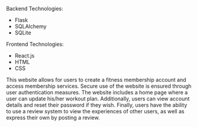 Backend Technologies:
* Flask
* SQLAlchemy
* SQLite

Frontend Technologies:
* React.js
* HTML
* CSS

This website allows for users to create a fitness membership account and access membership services. Secure use of the website is ensured through user authentication measures. The website includes a home page where a user can update his/her workout plan. Additionally, users can view account details and reset their password if they wish. Finally, users have the ability to use a review system to view the experiences of other users, as well as express their own by posting a review. 

